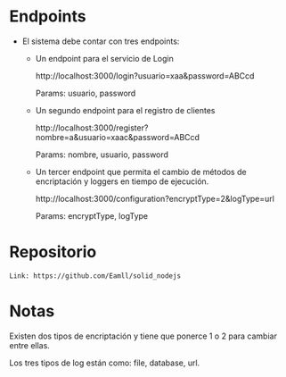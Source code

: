 # Endpoints

-   El sistema debe contar con tres endpoints:
    -   Un endpoint para el servicio de Login
   
        http://localhost:3000/login?usuario=xaa&password=ABCcd

        Params: usuario, password
    -   Un segundo endpoint para el registro de clientes
 
	    http://localhost:3000/register?nombre=a&usuario=xaac&password=ABCcd

	    Params: nombre, usuario, password
    -   Un tercer endpoint que permita el cambio de métodos de encriptación y loggers en tiempo de ejecución.
 
		http://localhost:3000/configuration?encryptType=2&logType=url
        
		Params: encryptType, logType
# Repositorio
	Link: https://github.com/Eamll/solid_nodejs
# Notas

Existen dos tipos de encriptación y tiene que ponerce 1 o 2 para cambiar entre ellas.

Los tres tipos de log están como: file, database, url.